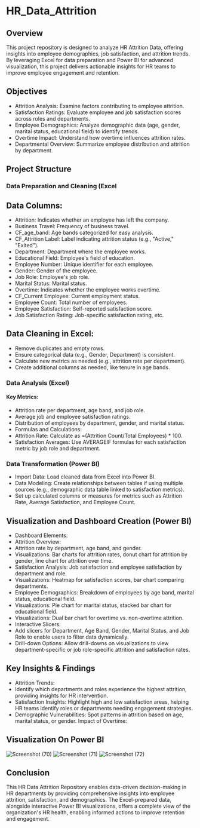 # HR_Data_Attrition 

## Overview
This project repository is designed to analyze HR Attrition Data, offering insights into employee demographics, job satisfaction, and attrition trends. By leveraging Excel for data preparation and Power BI for advanced visualization, this project delivers actionable insights for HR teams to improve employee engagement and retention.

## Objectives
- Attrition Analysis: Examine factors contributing to employee attrition.
- Satisfaction Ratings: Evaluate employee and job satisfaction scores across roles and departments.
- Employee Demographics: Analyze demographic data (age, gender, marital status, educational field) to identify trends.
- Overtime Impact: Understand how overtime influences attrition rates.
- Departmental Overview: Summarize employee distribution and attrition by department.
  
## Project Structure
### Data Preparation and Cleaning (Excel

## Data Columns:

- Attrition: Indicates whether an employee has left the company.
- Business Travel: Frequency of business travel.
- CF_age_band: Age bands categorized for easy analysis.
- CF_Attrition Label: Label indicating attrition status (e.g., "Active," "Exited").
- Department: Department where the employee works.
- Educational Field: Employee's field of education.
- Employee Number: Unique identifier for each employee.
- Gender: Gender of the employee.
- Job Role: Employee's job role.
- Marital Status: Marital status.
- Overtime: Indicates whether the employee works overtime.
- CF_Current Employee: Current employment status.
- Employee Count: Total number of employees.
- Employee Satisfaction: Self-reported satisfaction score.
- Job Satisfaction Rating: Job-specific satisfaction rating, etc.

## Data Cleaning in Excel:
- Remove duplicates and empty rows.
- Ensure categorical data (e.g., Gender, Department) is consistent.
- Calculate new metrics as needed (e.g., attrition rate per department).
- Create additional columns as needed, like tenure in age bands.

### Data Analysis (Excel)
#### Key Metrics:
- Attrition rate per department, age band, and job role.
- Average job and employee satisfaction ratings.
- Distribution of employees by department, gender, and marital status.
- Formulas and Calculations:
- Attrition Rate: Calculate as =(Attrition Count/Total Employees) * 100.
- Satisfaction Averages: Use AVERAGEIF formulas for each satisfaction metric by job role and department.

### Data Transformation (Power BI)
- Import Data: Load cleaned data from Excel into Power BI.
- Data Modeling:
Create relationships between tables if using multiple sources (e.g., demographic data table linked to satisfaction metrics).
- Set up calculated columns or measures for metrics such as Attrition Rate, Average Satisfaction, and Employee Count.
  
## Visualization and Dashboard Creation (Power BI)
- Dashboard Elements:
- Attrition Overview:
- Attrition rate by department, age band, and gender.
- Visualizations: Bar charts for attrition rates, donut chart for attrition by gender, line chart for attrition over time.
- Satisfaction Analysis:
Job satisfaction and employee satisfaction by department and role.
- Visualizations: Heatmap for satisfaction scores, bar chart comparing departments.
- Employee Demographics:
Breakdown of employees by age band, marital status, educational field.
- Visualizations: Pie chart for marital status, stacked bar chart for educational field.
- Visualizations: Dual bar chart for overtime vs. non-overtime attrition.
- Interactive Slicers:
- Add slicers for Department, Age Band, Gender, Marital Status, and Job Role to enable users to filter data dynamically.
- Drill-down Options:
Allow drill-downs on visualizations to view department-specific or job role-specific attrition and satisfaction rates.

## Key Insights & Findings
- Attrition Trends:
- Identify which departments and roles experience the highest attrition, providing insights for HR intervention.
- Satisfaction Insights:
Highlight high and low satisfaction areas, helping HR teams identify roles or departments needing engagement strategies.
- Demographic Vulnerabilities:
Spot patterns in attrition based on age, marital status, or gender.
Impact of Overtime: 

## Visualization On Power BI
![Screenshot (70)](https://github.com/user-attachments/assets/ab984fe7-79e2-423f-9ceb-71fd70ae4c57)
![Screenshot (71)](https://github.com/user-attachments/assets/0e91332f-5ee6-484e-90db-cf7d5996c3e4)
![Screenshot (72)](https://github.com/user-attachments/assets/91b1aef0-5715-49c7-b03d-365515692e3d)

## Conclusion
This HR Data Attrition Repository enables data-driven decision-making in HR departments by providing comprehensive insights into employee attrition, satisfaction, and demographics. The Excel-prepared data, alongside interactive Power BI visualizations, offers a complete view of the organization's HR health, enabling informed actions to improve retention and engagement.
